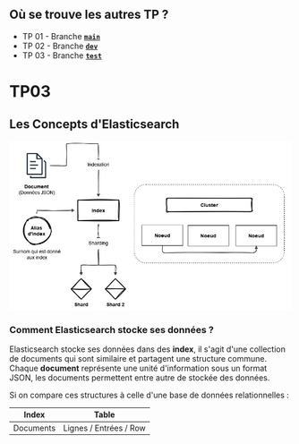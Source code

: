 ## Où se trouve les autres TP ?
- TP 01 - Branche [**`main`**](https://github.com/Itoshuga/ElasticSearch-ISITECH/tree/main)
- TP 02 - Branche [**`dev`**](https://github.com/Itoshuga/ElasticSearch-ISITECH/tree/dev)
- TP 03 - Branche [**`test`**](https://github.com/Itoshuga/ElasticSearch-ISITECH/tree/test)

# TP03

## Les Concepts d'Elasticsearch
![Schéma sur les concepts d'Elasticsearch](schema.png)

### Comment Elasticsearch stocke ses données ?
Elasticsearch stocke ses données dans des **index**, il s'agit d'une collection de documents qui sont similaire et partagent une structure commune. Chaque **document** représente une unité d'information sous un format JSON, les documents permettent entre autre de stockée des données.  

Si on compare ces structures à celle d'une base de données relationnelles :

|  Index  |  Table |
| ----------------- | --------------- |
|   Documents    |  Lignes / Entrées / Row  |